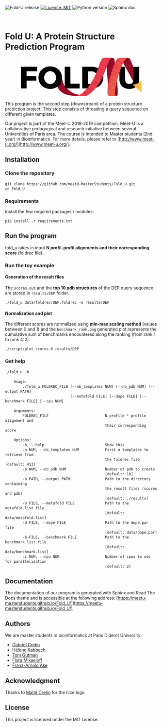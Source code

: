 ![Fold-U release](https://img.shields.io/badge/fold--u-v1.2-blue.svg)
[![License: MIT](https://img.shields.io/badge/License-MIT-yellow.svg)](https://opensource.org/licenses/MIT)
![Python version](https://img.shields.io/badge/python-3-brightgreen.svg)
![Sphinx doc](https://img.shields.io/badge/doc-sphinx-brightgreen.svg)  

<br>

# Fold U: A Protein Structure Prediction Program

<p align="center">
  <img width="400" src="img/logo_foldu.png" alt="logo_foldu"/>
</p>

This program is the second step (downstream) of a protein structure prediction project. This step consists of threading a query sequence on different given templates.


Our project is part of the Meet-U 2018-2019 competition.
Meet-U is a collaborative pedagogical and research initiative between several Universities of Paris area. The course is intended to Master students (2nd year) in Bioinformatics. For more details, please refer to [http://www.meet-u.org/](http://www.meet-u.org/).

## Installation

### Clone the repository
```
git clone https://github.com/meetU-MasterStudents/Fold_U.git
cd Fold_U
```

### Requirements
Install the few required packages / modules:
```
pip install -r requirements.txt
```

## Run the program
fold_u takes in input **N profil-profil alignments and their corresponding score** (foldrec file).

### Run the toy example

#### Generation of the result files
The `scores.out` and the **top 10 pdb structures** of the DEP query sequence are stored in `results/DEP` folder.
```
./fold_u data/foldrec/DEP.foldrec -o results/DEP
```

#### Normalization and plot
The different scores are normalized using **min-max scaling method** (values between 0 and 1) and the `benchmark_rank.png` generated plot represents the cumulative sum of benchmarks encountered along the ranking (from rank 1 to rank 412).
```
./script/plot_scores.R results/DEP
```

### Get help
```
./fold_u -h

    Usage:
        ./fold_u FOLDREC_FILE [--nb_templates NUM] [--nb_pdb NUM] [--output PATH]
                              [--metafold FILE] [--dope FILE] [--benchmark FILE] [--cpu NUM]

    Arguments:
        FOLDREC_FILE                          N profile * profile alignment and
                                              their corresponding score

    Options:
        -h, --help                            Show this
        -n NUM, --nb_templates NUM            First n templates to retrieve from
                                              the foldrec file [default: 413]
        -p NUM, --nb_pdb NUM                  Number of pdb to create
                                              [default: 10]
        -o PATH, --output PATH                Path to the directory containing
                                              the result files (scores and pdb)
                                              [default: ./results]
        -m FILE, --metafold FILE              Path to the metafold.list file
                                              [default: data/metafold.list]
        -d FILE, --dope FILE                  Path to the dope.par file
                                              [default: data/dope.par]
        -b FILE, --benchmark FILE             Path to the benchmark.list file
                                              [default: data/benchmark.list]
        -c NUM, --cpu NUM                     Number of cpus to use for parallelisation
                                              [default: 2]
```

## Documentation

The documentation of our program is generated with Sphinx and Read The Docs theme and is accessible at the following address:
[https://meetu-masterstudents.github.io/Fold_U/](https://meetu-masterstudents.github.io/Fold_U/)

## Authors

We are master students in bioinformatics at Paris Diderot University.
- [Gabriel Cretin](https://github.com/gabrielctn)
- [Hélène Kabbech](https://github.com/kabhel)
- [Tom Gutman](https://github.com/tomgutman)
- [Flora Mikaeloff](https://github.com/FloraMika)
- [Franz-Arnold Ake](https://github.com/franzx5)

## Acknowledgment

Thanks to [Maïté Cretin](https://www.linkedin.com/in/maitewho/) for the nice logo.

## License

This project is licensed under the MIT License.
